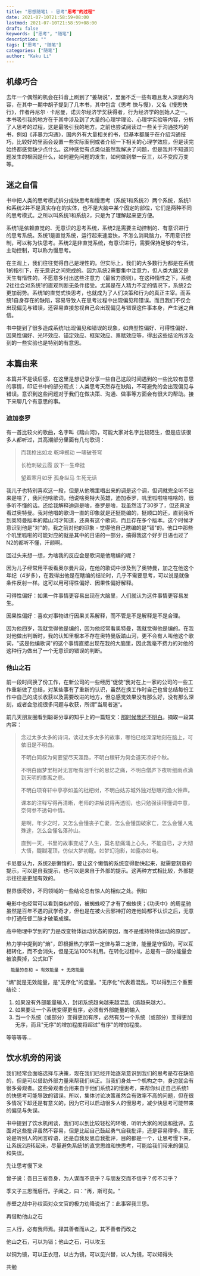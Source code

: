 ```yaml
---
title: "思想随笔1 - 思考"思考"的过程"
date: 2021-07-10T21:58:59+08:00
lastmod: 2021-07-10T21:58:59+08:00
draft: false
keywords: ["思考", "随笔"]
description: ""
tags: ["思考", "随笔"]
categories: ["随笔"]
author: "Kaku Li"
---
```


## 机缘巧合

去年一个偶然的机会在抖音上刷到了"姜胡说"，里面不乏一些有趣且发人深思的内容，在其中一期中胡子提到了几本书，其中包含《思考 快与慢》，又名《慢思快行》，作者丹尼尔 · 卡尼曼，诺贝尔经济学奖获得者，行为经济学的创始人之一。本书吸引我的地方在于其中涉及到了大量的心理学理论、心理学实验等内容，分析了人思考的过程，这是最吸引我的地方。之前也尝试阅读过一些关于沟通技巧的书，例如《非暴力沟通》，国内外有大量相关的书，但基本都属于在介绍沟通技巧，比较好的里面会设置一些实际案例或者介绍一下相关的心理学效应，但是读完始终都感觉缺少点什么。这种感觉有点类似虽然我解决了问题，但是我并不知道问题发生的根因是什么，如何避免问题的发生，如何做到举一反三，以不变应万变等。

## 迷之自信

书中把人类的思考模式拆分成快思考和慢思考（系统1和系统2）两个系统，系统1和系统2并不是真实存在的实体，也不是大脑中某个固定的部位，它们是两种不同的思考模式。之所以叫系统1和系统2，只是为了理解起来更方便。

系统1是依赖直觉的、无意识的思考系统，系统2是需要主动控制的、有意识进行的思考系统。系统1是直觉系统，运行起来速度快，不怎么消耗脑力，不用意识控制，可以称为快思考。系统2是非直觉系统，有意识进行，需要保持足够的专注，主动控制，可以称为慢思考。

在主观上，我们往往觉得自己是理性的。但实际上，我们的大多数行为都是在系统1的指引下，在无意识之间完成的。因为系统2需要集中注意力，但人类大脑又是天生有惰性的，不愿意多付出这些注意力（最省力原则）。在这种惰性之下，系统2往往会对系统1的直观判断无条件接受。尤其是在人精力不足的情况下，系统2会更加弱势。系统1的直觉式快思考，也就成为了人们决策和行为的真正主宰。而系统1自身存在的缺陷，容易导致人在思考过程中出现偏见和错误。而且我们不仅会出现偏见与错误，还容易直接忽视自己会出现偏见与错误这件事本身，产生迷之自信。

书中提到了很多造成系统1出现偏见和错误的现象，如典型性偏好、可得性偏好、因果性偏好、光环效应、锚定效应、框架效应、禀赋效应等，得出这些结论所涉及到的一些实验也是特别的有意思。

## 本篇由来

本篇并不是读后感，在这里是想记录分享一些自己这段时间遇到的一些比较有意思的事情，印证书中的部分观点：人类思考天然存在缺陷，不可避免的会出现偏见与错误。意识到这些问题对于我们在做决策、沟通、做事等方面会有很大的帮助。接下来聊几个有意思的事。

### 迪加泰罗

有一首比较火的歌曲，名字叫《踏山河》，可能大家对名字比较陌生，但是应该很多人都听过，其高潮部分里面有几句歌词：

> 而我枪出如龙 乾坤撼动 一啸破苍穹
>
> 长枪刺破云霞 放下一生牵挂
>
> 望着寒月如牙 孤身纵马 生死无话

我儿子也特别喜欢这一段，但是从他嘴里唱出来的调是这个调，但词就完全听不出来是啥了，我问他啥歌词，他说啥奥特大英雄，迪加泰罗，叽里呱啦啥啥啥的，很多听不懂的话。还给我解释迪迦是啥，泰罗是啥，我虽然活了30岁了，但还真没看过奥特曼。我对他唱的歌词一直的印象就是还挺能编的，挺顺口的还，直到我听到奥特曼版本的踏山河才知道，还真有这个歌词，而且存在多个版本。这个时候才意识到他是"对"的，我之前对他的印象 - 觉得他自己瞎编的是"错"的。他口中那些个叽里呱啦的可能对应的就是其中的日语的一部分，搞得我这个好歹日语也过了N2的都听不懂，汗颜啊。

回过头来想一想，为啥我的反应会是歌词是他瞎编的呢？

因为儿子经常用平板看奥尔曼片段，在他的歌词中涉及到了奥特曼，加之在他这个年纪（4岁多），在我得出他是在瞎编的结论时，几乎不需要思考，可以说是就像条件反射一样。这可以用可得性偏好、因果性偏好解释。

可得性偏好：如果一件事情更容易出现在大脑里，人们就认为这件事情更容易发生。

因果性偏好：喜欢对事物进行因果关系解释，而不管是不是解释是不是合理。

因为他四岁，我就觉得他是编的，因为他经常看奥特曼，我就觉得他是编的。在我对他做出判断时，我的认知里根本不存在奥特曼版踏山河，更不会有人叫他这个歌词，"这是他编歌词"的这个事情直接出现在我的大脑里，因此我毫不费力的对他的这种行为做出了一个无意识的错误的判断。

### 他山之石

前一段时间换了份工作，在新公司的一些经历”促使“我对在上一家的公司的一些工作重新做了总结，对某些事有了重新的认识，虽然在换工作时自己也曾总结每份工作中自己的成长收获以及需要改进的地方，但总感觉效果没有那么好，没有那么深刻，或者会忽视很多问题与收获，所谓”当局者迷“。

前几天朋友圈看到聪哥分享的知乎上的一篇短文：[那时候我还不明白](https://zhuanlan.zhihu.com/p/20380706)。摘取一段其内容：

> 念过太多太多的诗词，读过太多太多的故事，哪怕已经深深地刻在脑上，可依旧是不明白。
>
> 不明白同叔为何要望尽天涯路，不明白稼轩为何会道天凉好个秋。
>
> 不明白幽梦里相对无言唯有泪千行的思忆之痛，不明白僧庐下夜听细雨点滴到天明的黍离之悲。
>
> 不明白项脊轩中亭亭如盖的枇杷树，不明白姑苏城外独对愁眠的渔火钟声。
>
> 课本的注释写得再清晰，老师的讲解说得再透彻，也只勉强读得懂词中意，奈何参不透句中情。
>
> 是啊，年少之时，又怎么会懂丧子亡妻，怎么会懂国破家亡，怎么会懂人鬼殊途，怎么会懂名落孙山。　
>
> 直到一天，书里的故事变成了人生，莫名悲痛涌上心头，不能自已，才大彻大悟，醍醐灌顶，仿似大梦初醒。如梦幻泡影，如露亦如电。

卡尼曼认为，系统2是懒惰的，要让这个懒惰的系统变得勤快起来，就需要刻意的提示，可以是自我提示，也可以是来自于外部的提示。这两种方式相比较，外部提示往往是更加有效的。

世界很奇妙，不同领域的一些结论总有惊人的相似之处。例如

电影中也经常可以看到类似桥段，被蜘蛛咬了才有了蜘蛛侠；《功夫中》的周星驰虽然是百年不遇的武学奇才，但也是在被火云邪神打的连他妈都不认识之后，无意中打通任督二脉才破茧成蝶。

高中物理中学到的"力是改变物体运动状态的原因，而不是维持物体运动的原因"。

热力学中提到的"熵"，即根据热力学第一定律与第二定律，能量是守恒的，可以互相转化，而不会消失，但是无法100%利用。在转化过程中，总是有一部分能量会被浪费掉，公式如下 

```tex
　能量的总和 = 有效能量 + 无效能量
```

"熵"就是无效能量，是"无序化"的度量。"无序化"代表着混乱，可以得到三个重要结论：

1. 如果没有外部能量输入，封闭系统趋向越来越混乱（熵越来越大）。
2. 如果要让一个系统变得更有序，必须有外部能量的输入
3. 当一个系统（或部分）变得更加有序，必然有另一个系统（或部分）变得更加无序，而且"无序"的增加程度将超过"有序"的增加程度。

等等等等...

## 饮水机旁的闲谈

我们经常会面临选择与决策，现在我们已经开始逐渐意识到我们的思考是存在缺陷的，但是可以借助外部力量来帮我们纠正。当我们身处一个机构之中，身边就会有很多旁观者。这些旁观者会用来自于他们系统2的慢思考，来帮你纠正自己系统1的快思考可能导致的错误。所以，集体讨论决策虽然会有效率不高的问题，但在很多情况下却还是有意义的，因为它可以启动很多人的慢思考，减少快思考可能带来的偏见与失误。

书中提到了饮水机闲谈，我们可以到比较轻松的环境，听听大家的闲谈和批评。去面对这些批评虽然不容易，但是比起自己鼓起勇气自我批评，还是容易得多。而无论是听别人的闲言碎语，还是自我反思自我批评，目的都是一个，让思考慢下来，让系统2运转起来，尽量避免系统1的直觉思维和快思考，可能给我们带来的偏见和失误。

先让思考慢下来

曾子说：吾日三省吾身，为人谋而不忠乎？与朋友交而不信乎？传不习乎？

季文子三思而后行。子闻之，曰："再，斯可矣。"

赤壁之战中孙权面对众文官的极力劝降说出了：此事容我三思。

再借助他山之石

三人行，必有我师焉。择其善者而从之，其不善者而改之

他山之石，可以为错；他山之石，可以攻玉

以铜为镜，可以正衣冠，以古为镜，可以见兴替，以人为镜，可以知得失

共勉
